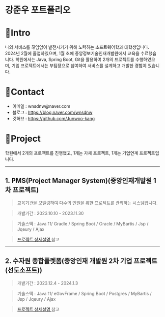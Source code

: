 # 강준우 포트폴리오 


# 📌Intro

나의 서비스를 끊임없이 발전시키기 위해 노력하는 소프트웨어학과 대학생입니다.  
 2024년 2월에 졸업하였으며, 1월 초에 중앙정보기술인재개발원에서 교육을 수료했습니다.
 학원에서는 Java, Spring Boot, Git을 활용하여 2개의 프로젝트를 수행하였으며, 기업 프로젝트에서는 부팀장으로 참여하여 서비스를 설계하고 개발한 경험이 있습니다.



# 📌Contact

<div>
    <ul>
        <li>이메일 : wnsdnw@naver.com </li>
        <li>블로그 : <a href="https://blog.naver.com/wnsdnw">https://blog.naver.com/wnsdnw</a></li>
        <li>깃허브 : <a href="https://github.com/Junwoo-kang">https://github.com/Junwoo-kang<a></li>
    </ul>
</div>
 
# 📌Project  
학원에서 2개의 프로젝트를 진행했고,
1개는 자체 프로젝트, 1개는 기업연계 프로젝트입니다.


<hr/>

## 1.  PMS(Project Manager System)(중앙인재개발원 1차 프로젝트)

>교육기관을 모델링하여 다수의 인원을 위한 프로젝트를 관리하는 시스템입니다.  

> 개발기간 : 2023.10.10 - 2023.11.30

> 기술스택 : Java 11/ Gradle / Spring Boot / Oracle / MyBartis / Jsp / Jqeury / Ajax  

> <a href="https://github.com/Junwoo-kang/first_project">프로젝트 상세설명 </a> 참고


<hr/>

## 2. 수자원 종합플렛폼(중앙인재 개발원 2차 기업 프로젝트 (선도소프트))

> 개발기간 : 2023.12.4 - 2024.1.3

> 기술스택 : Java 11/ eGovFrame / Spring Boot / Postgres / MyBartis / Jsp / Jqeury / Ajax  

> <a href="https://github.com/Junwoo-kang/second_project">프로젝트 상세설명 </a> 참고



